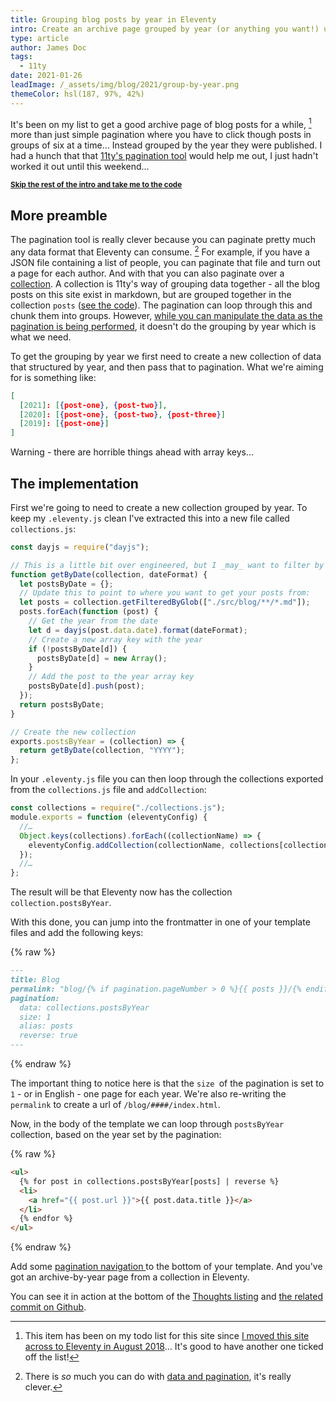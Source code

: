 ```yaml
---
title: Grouping blog posts by year in Eleventy
intro: Create an archive page grouped by year (or anything you want!) using 11ty's built in pagination and a modified collection.
type: article
author: James Doc
tags:
  - 11ty
date: 2021-01-26
leadImage: /_assets/img/blog/2021/group-by-year.png
themeColor: hsl(187, 97%, 42%)
---
```


It's been on my list to get a good archive page of blog posts for a while, [^todo] more than just simple pagination where you have to click though posts in groups of six at a time… Instead grouped by the year they were published. I had a hunch that that [11ty's pagination tool](https://www.11ty.dev/docs/pagination/) would help me out, I just hadn't worked it out until this weekend…

<small>**[Skip the rest of the intro and take me to the code](#the-code)**</small>

## More preamble

The pagination tool is really clever because you can paginate pretty much any data format that Eleventy can consume. [^paginationdata] For example, if you have a JSON file containing a list of people, you can paginate that file and turn out a page for each author. And with that you can also paginate over a [collection](https://www.11ty.dev/docs/collections/). A collection is 11ty's way of grouping data together - all the blog posts on this site exist in markdown, but are grouped together in the collection `posts` ([see the code](https://github.com/jamesdoc/jamesdoc.com/blob/e6b9018a4ef880c0773da6e6ed87d5a1d516ec7b/utils/collections.js#L20-L22)). The pagination can loop through this and chunk them into groups. However, [while you can manipulate the data as the pagination is being performed](https://www.11ty.dev/docs/pagination/#the-before-callback), it doesn't do the grouping by year which is what we need.

To get the grouping by year we first need to create a new collection of data that structured by year, and then pass that to pagination. What we're aiming for is something like:

```json
[
  [2021]: [{post-one}, {post-two}],
  [2020]: [{post-one}, {post-two}, {post-three}]
  [2019]: [{post-one}]
]
```

Warning - there are horrible things ahead with array keys…

<a id="the-code"></a>

## The implementation

First we're going to need to create a new collection grouped by year. To keep my `.eleventy.js` clean I've extracted this into a new file called `collections.js`:

```javascript
const dayjs = require("dayjs");

// This is a little bit over engineered, but I _may_ want to filter by more than just year later down the line…
function getByDate(collection, dateFormat) {
  let postsByDate = {};
  // Update this to point to where you want to get your posts from:
  let posts = collection.getFilteredByGlob(["./src/blog/**/*.md"]);
  posts.forEach(function (post) {
    // Get the year from the date
    let d = dayjs(post.data.date).format(dateFormat);
    // Create a new array key with the year
    if (!postsByDate[d]) {
      postsByDate[d] = new Array();
    }
    // Add the post to the year array key
    postsByDate[d].push(post);
  });
  return postsByDate;
}

// Create the new collection
exports.postsByYear = (collection) => {
  return getByDate(collection, "YYYY");
};
```

In your `.eleventy.js` file you can then loop through the collections exported from the `collections.js` file and `addCollection`:

```javascript
const collections = require("./collections.js");
module.exports = function (eleventyConfig) {
  //…
  Object.keys(collections).forEach((collectionName) => {
    eleventyConfig.addCollection(collectionName, collections[collectionName]);
  });
  //…
};
```

The result will be that Eleventy now has the collection `collection.postsByYear`.

With this done, you can jump into the frontmatter in one of your template files and add the following keys:

{% raw %}

```markdown
---
title: Blog
permalink: "blog/{% if pagination.pageNumber > 0 %}{{ posts }}/{% endif %}index.html"
pagination:
  data: collections.postsByYear
  size: 1
  alias: posts
  reverse: true
---
```

{% endraw %}

The important thing to notice here is that the `size `of the pagination is set to `1` - or in English - one page for each year. We're also re-writing the `permalink` to create a url of `/blog/####/index.html`.

Now, in the body of the template we can loop through `postsByYear` collection, based on the year set by the pagination:

{% raw %}

```html
<ul>
  {% for post in collections.postsByYear[posts] | reverse %}
  <li>
    <a href="{{ post.url }}">{{ post.data.title }}</a>
  </li>
  {% endfor %}
</ul>
```

{% endraw %}

Add some [pagination navigation ](https://www.11ty.dev/docs/pagination/nav/) to the bottom of your template. And you've got an archive-by-year page from a collection in Eleventy.

You can see it in action at the bottom of the [Thoughts listing](/blog) and [the related commit on Github](https://github.com/jamesdoc/jamesdoc.com/commit/e6b9018a4ef880c0773da6e6ed87d5a1d516ec7b).

[^todo]: This item has been on my todo list for this site since [I moved this site across to Eleventy in August 2018](/blog/2018/11ty)… It's good to have another one ticked off the list!
[^paginationdata]: There is _so_ much you can do with [data and pagination](https://www.11ty.dev/docs/pagination/#paginate-a-global-or-local-data-file), it's really clever.
